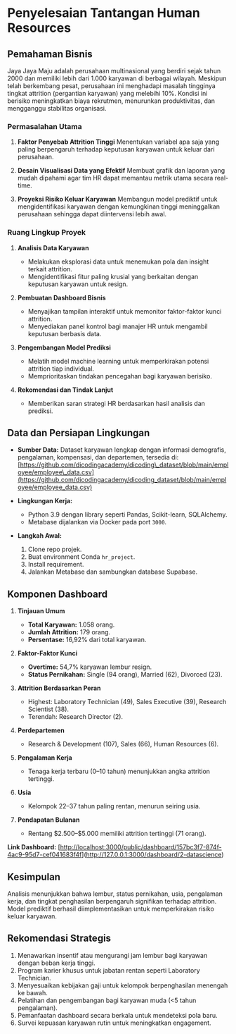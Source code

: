 # Penyelesaian Tantangan Human Resources

## Pemahaman Bisnis

Jaya Jaya Maju adalah perusahaan multinasional yang berdiri sejak tahun 2000 dan memiliki lebih dari 1.000 karyawan di berbagai wilayah. Meskipun telah berkembang pesat, perusahaan ini menghadapi masalah tingginya tingkat attrition (pergantian karyawan) yang melebihi 10%. Kondisi ini berisiko meningkatkan biaya rekrutmen, menurunkan produktivitas, dan mengganggu stabilitas organisasi.

### Permasalahan Utama

1. **Faktor Penyebab Attrition Tinggi**
   Menentukan variabel apa saja yang paling berpengaruh terhadap keputusan karyawan untuk keluar dari perusahaan.

2. **Desain Visualisasi Data yang Efektif**
   Membuat grafik dan laporan yang mudah dipahami agar tim HR dapat memantau metrik utama secara real-time.

3. **Proyeksi Risiko Keluar Karyawan**
   Membangun model prediktif untuk mengidentifikasi karyawan dengan kemungkinan tinggi meninggalkan perusahaan sehingga dapat diintervensi lebih awal.

### Ruang Lingkup Proyek

1. **Analisis Data Karyawan**

   * Melakukan eksplorasi data untuk menemukan pola dan insight terkait attrition.
   * Mengidentifikasi fitur paling krusial yang berkaitan dengan keputusan karyawan untuk resign.

2. **Pembuatan Dashboard Bisnis**

   * Menyajikan tampilan interaktif untuk memonitor faktor-faktor kunci attrition.
   * Menyediakan panel kontrol bagi manajer HR untuk mengambil keputusan berbasis data.

3. **Pengembangan Model Prediksi**

   * Melatih model machine learning untuk memperkirakan potensi attrition tiap individual.
   * Memprioritaskan tindakan pencegahan bagi karyawan berisiko.

4. **Rekomendasi dan Tindak Lanjut**

   * Memberikan saran strategi HR berdasarkan hasil analisis dan prediksi.

## Data dan Persiapan Lingkungan

* **Sumber Data:** Dataset karyawan lengkap dengan informasi demografis, pengalaman, kompensasi, dan departemen, tersedia di: [https://github.com/dicodingacademy/dicoding\_dataset/blob/main/employee/employee\_data.csv](https://github.com/dicodingacademy/dicoding_dataset/blob/main/employee/employee_data.csv)
* **Lingkungan Kerja:**

  * Python 3.9 dengan library seperti Pandas, Scikit-learn, SQLAlchemy.
  * Metabase dijalankan via Docker pada port `3000`.
* **Langkah Awal:**

  1. Clone repo projek.
  2. Buat environment Conda `hr_project`.
  3. Install requirement.
  4. Jalankan Metabase dan sambungkan database Supabase.

## Komponen Dashboard

1. **Tinjauan Umum**

   * **Total Karyawan:** 1.058 orang.
   * **Jumlah Attrition:** 179 orang.
   * **Persentase:** 16,92% dari total karyawan.

2. **Faktor-Faktor Kunci**

   * **Overtime:** 54,7% karyawan lembur resign.
   * **Status Pernikahan:** Single (94 orang), Married (62), Divorced (23).

3. **Attrition Berdasarkan Peran**

   * Highest: Laboratory Technician (49), Sales Executive (39), Research Scientist (38).
   * Terendah: Research Director (2).

4. **Perdepartemen**

   * Research & Development (107), Sales (66), Human Resources (6).

5. **Pengalaman Kerja**

   * Tenaga kerja terbaru (0–10 tahun) menunjukkan angka attrition tertinggi.

6. **Usia**

   * Kelompok 22–37 tahun paling rentan, menurun seiring usia.

7. **Pendapatan Bulanan**

   * Rentang \$2.500–\$5.000 memiliki attrition tertinggi (71 orang).

**Link Dashboard:** [[http://localhost:3000/public/dashboard/157bc3f7-874f-4ac9-95d7-cef041683f4f](http://localhost:3000/public/dashboard/157bc3f7-874f-4ac9-95d7-cef041683f4f)](http://127.0.0.1:3000/dashboard/2-datascience)

## Kesimpulan

Analisis menunjukkan bahwa lembur, status pernikahan, usia, pengalaman kerja, dan tingkat penghasilan berpengaruh signifikan terhadap attrition. Model prediktif berhasil diimplementasikan untuk memperkirakan risiko keluar karyawan.

## Rekomendasi Strategis

1. Menawarkan insentif atau mengurangi jam lembur bagi karyawan dengan beban kerja tinggi.
2. Program karier khusus untuk jabatan rentan seperti Laboratory Technician.
3. Menyesuaikan kebijakan gaji untuk kelompok berpenghasilan menengah ke bawah.
4. Pelatihan dan pengembangan bagi karyawan muda (<5 tahun pengalaman).
5. Pemanfaatan dashboard secara berkala untuk mendeteksi pola baru.
6. Survei kepuasan karyawan rutin untuk meningkatkan engagement.
